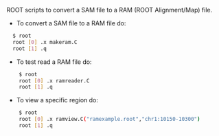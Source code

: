 ROOT scripts to convert a SAM file to a RAM (ROOT Alignment/Map) file.

  - To convert a SAM file to a RAM file do:

```bash
  $ root
  root [0] .x makeram.C
  root [1] .q
```

 - To test read a RAM file do:

```bash
    $ root
    root [0] .x ramreader.C
    root [1] .q
```

 - To view a specific region do:

```bash
    $ root
    root [0] .x ramview.C("ramexample.root","chr1:10150-10300")
    root [1] .q
```
